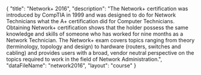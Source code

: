 {
	"title": "Network+ 2016",
	"description": "The Network+ certification was introduced by CompTIA in 1999 and was designed to do for Network Technicians what the A+ certification did for Computer Technicians. Obtaining Network+ certification shows that the holder possess the same knowledge and skills of someone who has worked for nine months as a Network Technician. The Network+ exam covers topics ranging from theory (terminology, topology and design) to hardware (routers, switches and cabling) and provides users with a broad, vendor neutral perspective on the topics required to work in the field of Network Administration.",
	"dataFileName": "network2016",
	"layout": "course"
}